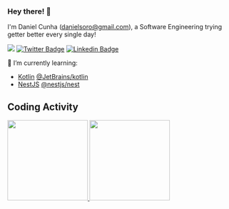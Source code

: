 ### Hey there! 👋
I'm Daniel Cunha (danielsoro@gmail.com), a Software Engineering trying getter better every single day!


![](https://komarev.com/ghpvc/?username=danielsoro&color=blueviolet)
[![Twitter Badge](https://img.shields.io/badge/-@danielvlcunha-1ca0f1?style=flat&labelColor=1ca0f1&logo=twitter&logoColor=white&link=https://twitter.com/pragmaticivan)](https://twitter.com/danielvlcunha)
[![Linkedin Badge](https://img.shields.io/badge/-LinkedIn-blue?style=flat&logo=Linkedin&logoColor=white&link=https://www.linkedin.com/in/danielvlcunha/)](https://www.linkedin.com/in/danielvlcunha/)

🌱 I’m currently learning: 
* [Kotlin](https://kotlinlang.org/) [@JetBrains/kotlin](https://github.com/JetBrains/kotlin)
* [NestJS](https://nestjs.com/) [@nestjs/nest](https://github.com/nestjs/nest)


## Coding Activity

<div>
  <a href="https://github.com/danielsoro">
  <img height="180em" src="https://github-readme-stats.vercel.app/api?username=danielsoro&show_icons=true&theme=dracula&include_all_commits=true&count_private=true"/>
  <img height="180em" src="https://github-readme-stats.vercel.app/api/top-langs/?username=danielsoro&layout=compact&langs_count=16&theme=dracula"/>
<div>
<!--
**danielsoro/danielsoro** is a ✨ _special_ ✨ repository because its `README.md` (this file) appears on your GitHub profile.

Here are some ideas to get you started:


- 🌱 I’m currently learning ...
- 👯 I’m looking to collaborate on ...
- 🤔 I’m looking for help with ...
- 💬 Ask me about ...
- 📫 How to reach me: ...
- 😄 Pronouns: ...
- ⚡ Fun fact: ...
-->
